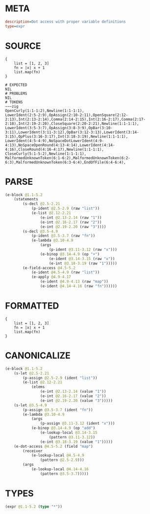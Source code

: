 # META
~~~ini
description=Dot access with proper variable definitions
type=expr
~~~
# SOURCE
~~~roc
{
    list = [1, 2, 3]
    fn = |x| x + 1
    list.map(fn)
}
~~~
~~~
# EXPECTED
NIL
# PROBLEMS
NIL
# TOKENS
~~~zig
OpenCurly(1:1-1:2),Newline(1:1-1:1),
LowerIdent(2:5-2:9),OpAssign(2:10-2:11),OpenSquare(2:12-2:13),Int(2:13-2:14),Comma(2:14-2:15),Int(2:16-2:17),Comma(2:17-2:18),Int(2:19-2:20),CloseSquare(2:20-2:21),Newline(1:1-1:1),
LowerIdent(3:5-3:7),OpAssign(3:8-3:9),OpBar(3:10-3:11),LowerIdent(3:11-3:12),OpBar(3:12-3:13),LowerIdent(3:14-3:15),OpPlus(3:16-3:17),Int(3:18-3:19),Newline(1:1-1:1),
LowerIdent(4:5-4:9),NoSpaceDotLowerIdent(4:9-4:13),NoSpaceOpenRound(4:13-4:14),LowerIdent(4:14-4:16),CloseRound(4:16-4:17),Newline(1:1-1:1),
CloseCurly(5:1-5:2),Newline(1:1-1:1),
MalformedUnknownToken(6:1-6:2),MalformedUnknownToken(6:2-6:3),MalformedUnknownToken(6:3-6:4),EndOfFile(6:4-6:4),
~~~
# PARSE
~~~clojure
(e-block @1.1-5.2
	(statements
		(s-decl @2.5-2.21
			(p-ident @2.5-2.9 (raw "list"))
			(e-list @2.12-2.21
				(e-int @2.13-2.14 (raw "1"))
				(e-int @2.16-2.17 (raw "2"))
				(e-int @2.19-2.20 (raw "3"))))
		(s-decl @3.5-4.9
			(p-ident @3.5-3.7 (raw "fn"))
			(e-lambda @3.10-4.9
				(args
					(p-ident @3.11-3.12 (raw "x")))
				(e-binop @3.14-4.9 (op "+")
					(e-ident @3.14-3.15 (raw "x"))
					(e-int @3.18-3.19 (raw "1")))))
		(e-field-access @4.5-5.2
			(e-ident @4.5-4.9 (raw "list"))
			(e-apply @4.9-4.17
				(e-ident @4.9-4.13 (raw "map"))
				(e-ident @4.14-4.16 (raw "fn"))))))
~~~
# FORMATTED
~~~roc
{
	list = [1, 2, 3]
	fn = |x| x + 1
	list.map(fn)
}
~~~
# CANONICALIZE
~~~clojure
(e-block @1.1-5.2
	(s-let @2.5-2.21
		(p-assign @2.5-2.9 (ident "list"))
		(e-list @2.12-2.21
			(elems
				(e-int @2.13-2.14 (value "1"))
				(e-int @2.16-2.17 (value "2"))
				(e-int @2.19-2.20 (value "3")))))
	(s-let @3.5-4.9
		(p-assign @3.5-3.7 (ident "fn"))
		(e-lambda @3.10-4.9
			(args
				(p-assign @3.11-3.12 (ident "x")))
			(e-binop @3.14-4.9 (op "add")
				(e-lookup-local @3.14-3.15
					(pattern @3.11-3.12))
				(e-int @3.18-3.19 (value "1")))))
	(e-dot-access @4.5-5.2 (field "map")
		(receiver
			(e-lookup-local @4.5-4.9
				(pattern @2.5-2.9)))
		(args
			(e-lookup-local @4.14-4.16
				(pattern @3.5-3.7)))))
~~~
# TYPES
~~~clojure
(expr @1.1-5.2 (type "*"))
~~~
